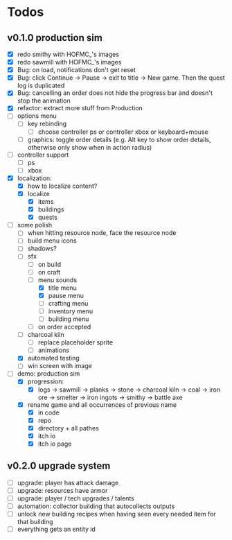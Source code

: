 # Todos

## v0.1.0 production sim

- [x] redo smithy with HOFMC\_'s images
- [x] redo sawmill with HOFMC\_'s images
- [x] Bug: on load, notifications don't get reset
- [x] Bug: click Continue -> Pause -> exit to title -> New game. Then the quest log is duplicated
- [x] Bug: cancelling an order does not hide the progress bar and doesn't stop the animation
- [x] refactor: extract more stuff from Production
- [ ] options menu
  - [ ] key rebinding
    - [ ] choose controller ps or controller xbox or keyboard+mouse
  - [ ] graphics: toggle order details (e.g. Alt key to show order details, otherwise only show when in action radius)
- [ ] controller support
  - [ ] ps
  - [ ] xbox
- [x] localization:
  - [x] how to localize content?
  - [x] localize
    - [x] items
    - [x] buildings
    - [x] quests
- [ ] some polish
  - [ ] when hitting resource node, face the resource node
  - [ ] build menu icons
  - [ ] shadows?
  - [ ] sfx
    - [ ] on build
    - [ ] on craft
    - [ ] menu sounds
      - [x] title menu
      - [x] pause menu
      - [ ] crafting menu
      - [ ] inventory menu
      - [ ] building menu
    - [ ] on order accepted
  - [ ] charcoal kiln
    - [ ] replace placeholder sprite
    - [ ] animations
  - [x] automated testing
  - [ ] win screen with image
- [ ] demo: production sim
  - [x] progression:
    - [x] logs -> sawmill -> planks -> stone -> charcoal kiln -> coal -> iron ore -> smelter -> iron ingots -> smithy -> battle axe
  - [x] rename game and all occurrences of previous name
    - [x] in code
    - [x] repo
    - [x] directory + all pathes
    - [x] itch io
    - [x] itch io page

## v0.2.0 upgrade system

- [ ] upgrade: player has attack damage
- [ ] upgrade: resources have armor
- [ ] upgrade: player / tech upgrades / talents
- [ ] automation: collector building that autocollects outputs
- [ ] unlock new building recipes when having seen every needed item for that building
- [ ] everything gets an entity id
